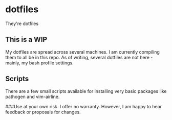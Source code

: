 # dotfiles
They're dotfiles

## This is a WIP
My dotfiles are spread across several machines. I am currently compiling them to all be in this repo. 
As of writing, several dotfiles are not here - mainly, my bash profile settings.

## Scripts
There are a few small scripts available for installing very basic packages like pathogen and vim-airline.

###Use at your own risk. I offer no warranty. 
However, I am happy to hear feedback or proposals for changes.
